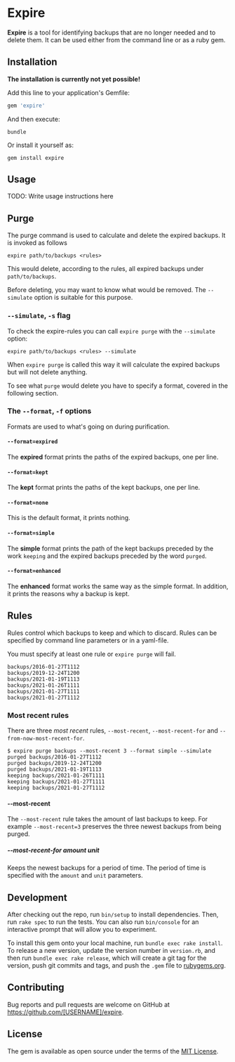 # Expire

**Expire** is a tool for identifying backups that are no longer needed and to delete them.
It can be used either from the command line or as a ruby gem.

## Installation

**The installation is currently not yet possible!**

Add this line to your application's Gemfile:

``` ruby
gem 'expire'
```

And then execute:

``` shell
bundle
```

Or install it yourself as:

``` shell
gem install expire
```

## Usage

TODO: Write usage instructions here

## Purge

The purge command is used to calculate and delete the expired backups.
It is invoked as follows

``` shell
expire path/to/backups <rules>
```

This would delete, according to the rules, all expired backups under `path/to/backups`.

Before deleting, you may want to know what would be removed.
The `--simulate` option is suitable for this purpose.

### `--simulate`, `-s` flag

To check the expire-rules you can call `expire purge` with the `--simulate` option:

``` shell
expire path/to/backups <rules> --simulate
```

When `expire purge` is called this way it will calculate the expired backups
but will not delete anything.

To see what `purge` would delete you have to specify a format, covered in the following section.

### The `--format`, `-f` options

Formats are used to what's going on during purification.

#### `--format=expired`

The **expired** format prints the paths of the expired backups, one per line.

#### `--format=kept`

The **kept** format prints the paths of the kept backups, one per line.

#### `--format=none`

This is the default format, it prints nothing.

#### `--format=simple`

The **simple** format prints the path of the kept backups preceded by the work `keeping`
and the expired backups preceded by the word `purged`.

#### `--format=enhanced`

The **enhanced** format works the same way as the simple format.
In addition, it prints the reasons why a backup is kept.

## Rules

Rules control which backups to keep and which to discard.
Rules can be specified by command line parameters or in a yaml-file.

You must specify at least one rule or `expire purge` will fail.

```shell
backups/2016-01-27T1112
backups/2019-12-24T1200
backups/2021-01-19T1113
backups/2021-01-26T1111
backups/2021-01-27T1111
backups/2021-01-27T1112
```

### Most recent rules

There are three _most recent_ rules, `--most-recent`, `--most-recent-for` and `--from-now-most-recent-for`.

```shell
$ expire purge backups --most-recent 3 --format simple --simulate
purged backups/2016-01-27T1112
purged backups/2019-12-24T1200
purged backups/2021-01-19T1113
keeping backups/2021-01-26T1111
keeping backups/2021-01-27T1111
keeping backups/2021-01-27T1112
```

#### --most-recent

The `--most-recent` rule takes the amount of last backups to keep.
For example `--most-recent=3` preserves the three newest backups from being purged.

##### --most-recent-for amount unit

Keeps the newest backups for a period of time.
The period of time is specified with the `amount` and `unit` parameters.

## Development

After checking out the repo, run `bin/setup` to install dependencies. Then, run `rake spec` to run the tests. You can also run `bin/console` for an interactive prompt that will allow you to experiment.

To install this gem onto your local machine, run `bundle exec rake install`. To release a new version, update the version number in `version.rb`, and then run `bundle exec rake release`, which will create a git tag for the version, push git commits and tags, and push the `.gem` file to [rubygems.org](https://rubygems.org).

## Contributing

Bug reports and pull requests are welcome on GitHub at https://github.com/[USERNAME]/expire.

## License

The gem is available as open source under the terms of the [MIT License](https://opensource.org/licenses/MIT).
